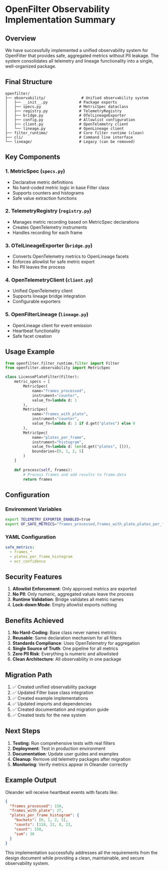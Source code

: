 # OpenFilter Observability Implementation Summary

## Overview

We have successfully implemented a unified observability system for OpenFilter that provides safe, aggregated metrics without PII leakage. The system consolidates all telemetry and lineage functionality into a single, well-organized package.

## Final Structure

```
openfilter/
├── observability/                # Unified observability system
│   ├── __init__.py              # Package exports
│   ├── specs.py                 # MetricSpec dataclass
│   ├── registry.py              # TelemetryRegistry
│   ├── bridge.py                # OTelLineageExporter
│   ├── config.py                # Allowlist configuration
│   ├── client.py                # OpenTelemetry client
│   └── lineage.py               # OpenLineage client
├── filter_runtime/              # Core filter runtime (clean)
├── cli/                         # Command line interface
└── lineage/                     # Legacy (can be removed)
```

## Key Components

### 1. MetricSpec (`specs.py`)
- Declarative metric definitions
- No hard-coded metric logic in base Filter class
- Supports counters and histograms
- Safe value extraction functions

### 2. TelemetryRegistry (`registry.py`)
- Manages metric recording based on MetricSpec declarations
- Creates OpenTelemetry instruments
- Handles recording for each frame

### 3. OTelLineageExporter (`bridge.py`)
- Converts OpenTelemetry metrics to OpenLineage facets
- Enforces allowlist for safe metric export
- No PII leaves the process

### 4. OpenTelemetryClient (`client.py`)
- Unified OpenTelemetry client
- Supports lineage bridge integration
- Configurable exporters

### 5. OpenFilterLineage (`lineage.py`)
- OpenLineage client for event emission
- Heartbeat functionality
- Safe facet creation

## Usage Example

```python
from openfilter.filter_runtime.filter import Filter
from openfilter.observability import MetricSpec

class LicensePlateFilter(Filter):
    metric_specs = [
        MetricSpec(
            name="frames_processed",
            instrument="counter",
            value_fn=lambda d: 1
        ),
        MetricSpec(
            name="frames_with_plate",
            instrument="counter",
            value_fn=lambda d: 1 if d.get("plates") else 0
        ),
        MetricSpec(
            name="plates_per_frame",
            instrument="histogram",
            value_fn=lambda d: len(d.get("plates", [])),
            boundaries=[0, 1, 2, 5]
        )
    ]
    
    def process(self, frames):
        # Process frames and add results to frame.data
        return frames
```

## Configuration

### Environment Variables
```bash
export TELEMETRY_EXPORTER_ENABLED=true
export OF_SAFE_METRICS="frames_processed,frames_with_plate,plates_per_frame_histogram"
```

### YAML Configuration
```yaml
safe_metrics:
  - frames_*
  - plates_per_frame_histogram
  - ocr_confidence
```

## Security Features

1. **Allowlist Enforcement**: Only approved metrics are exported
2. **No PII**: Only numeric, aggregated values leave the process
3. **Runtime Validation**: Bridge validates all metric names
4. **Lock-down Mode**: Empty allowlist exports nothing

## Benefits Achieved

1. **No Hard-Coding**: Base class never names metrics
2. **Reusable**: Same declaration mechanism for all filters
3. **Standards Compliance**: Uses OpenTelemetry for aggregation
4. **Single Source of Truth**: One pipeline for all metrics
5. **Zero PII Risk**: Everything is numeric and allowlisted
6. **Clean Architecture**: All observability in one package

## Migration Path

1. ✅ Created unified observability package
2. ✅ Updated Filter base class integration
3. ✅ Created example implementations
4. ✅ Updated imports and dependencies
5. ✅ Created documentation and migration guide
6. ✅ Created tests for the new system

## Next Steps

1. **Testing**: Run comprehensive tests with real filters
2. **Deployment**: Test in production environment
3. **Documentation**: Update user guides and examples
4. **Cleanup**: Remove old telemetry packages after migration
5. **Monitoring**: Verify metrics appear in Oleander correctly

## Example Output

Oleander will receive heartbeat events with facets like:

```json
{
  "frames_processed": 150,
  "frames_with_plate": 27,
  "plates_per_frame_histogram": {
    "buckets": [0, 1, 2, 5],
    "counts": [118, 22, 8, 2],
    "count": 150,
    "sum": 36
  }
}
```

This implementation successfully addresses all the requirements from the design document while providing a clean, maintainable, and secure observability system. 